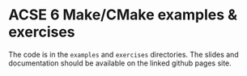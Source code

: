 # ACSE 6 Make/CMake examples & exercises

The code is in the `examples` and `exercises` directories. The slides and documentation should be available on the linked github pages site. 